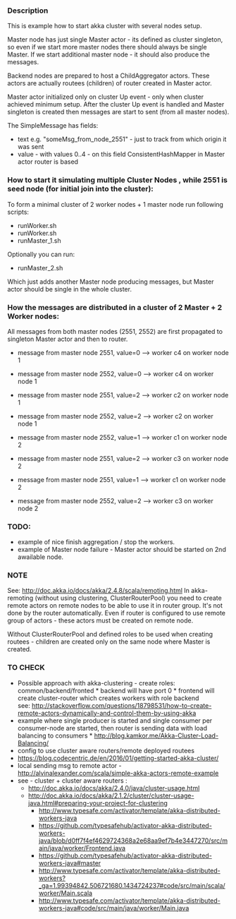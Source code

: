 ### Description
 This is example how to start akka cluster with several nodes setup.
   
 Master node has just single Master actor - its defined as cluster singleton, so even if we start more master nodes 
 there should always be single Master.
 If we start additional master node - it should also produce the messages.
   
 Backend nodes are prepared to host a ChildAggregator actors.
 These actors are actually routees (children) of router created in Master actor.
 
 Master actor initialized only on cluster Up event - only when cluster achieved minimum setup.
 After the cluster Up event is handled and Master singleton is created then messages are start to sent (from all master nodes).
 
 
 The SimpleMessage has fields:
 
 * text e.g. "someMsg_from_node_2551" - just to track from which origin it was sent
 * value - with values 0..4 - on this field ConsistentHashMapper in Master actor router is based
 

### How to start it simulating multiple Cluster Nodes , while 2551 is seed node (for initial join into the cluster):

To form a minimal cluster of 2 worker nodes + 1 master node run following scripts:

 * runWorker.sh
 * runWorker.sh
 * runMaster_1.sh
 
Optionally you can run:
 
 * runMaster_2.sh
 
Which just adds another Master node producing messages, but Master actor should be single in the whole cluster.

### How the messages are distributed in a cluster of 2 Master + 2 Worker nodes:
 All messages from both master nodes (2551, 2552) are first propagated 
 to singleton Master actor and then to router.
  
 * message from master node 2551, value=0 --> worker c4 on worker node 1
 * message from master node 2552, value=0 --> worker c4 on worker node 1
 * message from master node 2551, value=2 --> worker c2 on worker node 1
 * message from master node 2552, value=2 --> worker c2 on worker node 1
 
 * message from master node 2552, value=1 --> worker c1 on worker node 2
 * message from master node 2551, value=2 --> worker c3 on worker node 2
 * message from master node 2551, value=1 --> worker c1 on worker node 2
 * message from master node 2552, value=2 --> worker c3 on worker node 2
 
  
   
### TODO:

 * example of nice finish aggregation / stop the workers.
 * example of Master node failure - Master actor should be started on 2nd awailable node.
 
### NOTE
See: http://doc.akka.io/docs/akka/2.4.8/scala/remoting.html
In akka-remoting (without using clustering, ClusterRouterPool) you need to create remote actors on remote nodes to be able to use it in router group.
It's not done by the router automatically.
Even if router is configured to use remote group of actors - these actors must be created on remote node. 


Without ClusterRouterPool and defined roles to be used when creating routees - children are created only on the same node 
where Master is created.

### TO CHECK

* Possible approach with akka-clustering - create roles: common/backend/fronted
      * backend will have port 0
      * frontend will create cluster-router which creates workers with role backend        
        see: 
        http://stackoverflow.com/questions/18798531/how-to-create-remote-actors-dynamically-and-control-them-by-using-akka
* example where single producer is started and single consumer per consumer-node are started, 
  then router is sending data with load balancing to consumers
      * http://blog.kamkor.me/Akka-Cluster-Load-Balancing/
* config to use cluster aware routers/remote deployed routees    
* https://blog.codecentric.de/en/2016/01/getting-started-akka-cluster/
* local sending msg to remote actor - http://alvinalexander.com/scala/simple-akka-actors-remote-example
* see - cluster + cluster aware routers :
    * http://doc.akka.io/docs/akka/2.4.0/java/cluster-usage.html
    * http://doc.akka.io/docs/akka/2.1.2/cluster/cluster-usage-java.html#preparing-your-project-for-clustering
        * http://www.typesafe.com/activator/template/akka-distributed-workers-java
        * https://github.com/typesafehub/activator-akka-distributed-workers-java/blob/d0ff7f4ef4629724368a2e68aa9ef7b4e3447270/src/main/java/worker/Frontend.java
        * https://github.com/typesafehub/activator-akka-distributed-workers-java#master
        * http://www.typesafe.com/activator/template/akka-distributed-workers?_ga=1.99394842.506721680.1434724237#code/src/main/scala/worker/Main.scala
        * http://www.typesafe.com/activator/template/akka-distributed-workers-java#code/src/main/java/worker/Main.java
